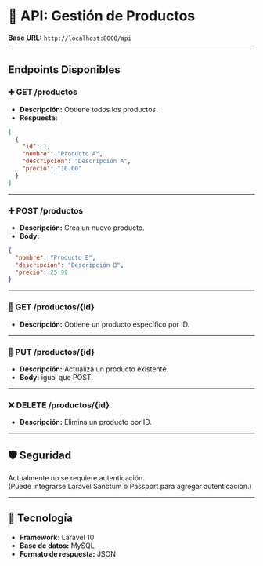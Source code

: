 # 📘 API: Gestión de Productos

**Base URL:** `http://localhost:8000/api`

---

## Endpoints Disponibles

### ➕ GET /productos
- **Descripción:** Obtiene todos los productos.
- **Respuesta:**
```json
[
  {
    "id": 1,
    "nombre": "Producto A",
    "descripcion": "Descripción A",
    "precio": "10.00"
  }
]
```

---

### ➕ POST /productos
- **Descripción:** Crea un nuevo producto.
- **Body:**
```json
{
  "nombre": "Producto B",
  "descripcion": "Descripción B",
  "precio": 25.99
}
```

---

### 📝 GET /productos/{id}
- **Descripción:** Obtiene un producto específico por ID.

---

### 🔁 PUT /productos/{id}
- **Descripción:** Actualiza un producto existente.
- **Body:** igual que POST.

---

### ❌ DELETE /productos/{id}
- **Descripción:** Elimina un producto por ID.

---

## 🛡 Seguridad

Actualmente no se requiere autenticación.  
(Puede integrarse Laravel Sanctum o Passport para agregar autenticación.)

---

## 🧱 Tecnología

- **Framework:** Laravel 10
- **Base de datos:** MySQL
- **Formato de respuesta:** JSON
